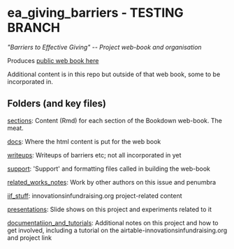 # ea_giving_barriers - TESTING BRANCH

*"Barriers to Effective Giving" -- Project web-book and organisation*
 
 Produces [public web book here](https://daaronr.github.io/ea_giving_barriers/outline.html)
 
 Additional content is in this repo but outside of that web book, some to be incorporated in.

## Folders (and key files)

[sections](sections): Content (Rmd) for each section of the Bookdown web-book. The meat. 

[docs](docs): Where the html content is put for the web book

[writeups](writeups): Writeups of barriers etc; not all incorporated in yet

[support](support): 'Support' and formatting files called in building the web-book

[related_works_notes](related_works_notes): Work by other authors on this issue and penumbra

[iif_stuff](iif_stuff): innovationsinfundraising.org project-related content

[presentations](presentations): Slide shows on this project and experiments related to it

[documentatiion_and_tutorials](documentatiion_and_tutorials): Additional notes on this project and how to get involved, including a tutorial on the airtable-innovationsinfundraising.org and project link

